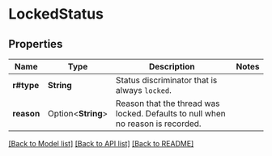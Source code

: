 # LockedStatus

## Properties

Name | Type | Description | Notes
------------ | ------------- | ------------- | -------------
**r#type** | **String** | Status discriminator that is always `locked`. | 
**reason** | Option<**String**> | Reason that the thread was locked. Defaults to null when no reason is recorded. | 

[[Back to Model list]](../README.md#documentation-for-models) [[Back to API list]](../README.md#documentation-for-api-endpoints) [[Back to README]](../README.md)


